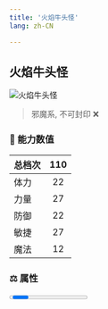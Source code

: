 ```yaml
---
title: '火焰牛头怪'
lang: zh-CN

---
```


<RouterBack />

## 火焰牛头怪

![火焰牛头怪](https://user-images.githubusercontent.com/78347270/115960388-13031a00-a54c-11eb-86c4-c719196da7ba.gif) 

> 邪魔系, 不可封印 :x:


### 💪 能力数值

| 总档次       | 110            |
| :----------- |:-------------:|
| 体力      | 22   <Stars :number="2" />  |
| 力量      | 27   <Stars :number="2.5" />  |
| 防御      | 22  <Stars :number="2" />  | 
| 敏捷      | 27  <Stars :number="2.5" />  | 
| 魔法      | 12  <Stars :number="1" />   | 


### ⚖️ 属性


<Progress earth :number="0" />

<Progress water :number="0" />

<Progress fire :number="8" />

<Progress wind :number="2" />

### ✨ 技能栏 <Strong>10个</Strong>

- 攻击
- 防御

### 👶 1级出现点

- 无

